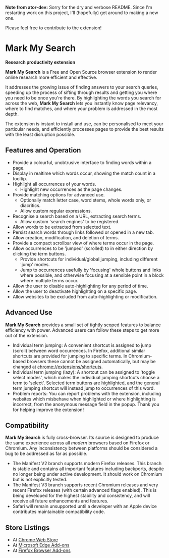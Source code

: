 __Note from ator-dev:__ Sorry for the dry and verbose README. Since I'm restarting work on this project, I'll (hopefully) get around to making a new one.

Please feel free to contribute to the extension!

# Mark My Search

**Research productivity extension**

**Mark My Search** is a Free and Open Source browser extension to render online research more efficient and effective.

It addresses the growing issue of finding answers to your search queries, speeding up the process of sifting through results and getting you where you need to be once you're there. By highlighting the words you search for across the web, **Mark My Search** lets you instantly know page relevancy, where to find matches, and where your problem is addressed in the most depth.

The extension is instant to install and use, can be personalised to meet your particular needs, and efficiently processes pages to provide the best results with the least disruption possible.


## Features and Operation

* Provide a colourful, unobtrusive interface to finding words within a page.
* Display in realtime which words occur, showing the match count in a tooltip.
* Highlight all occurrences of your words.
  * Highlight new occurrences as the page changes.
* Provide matching options for advanced use.
  * Optionally match letter case, word stems, whole words only, or diacritics.
  * Allow custom regular expressions.
* Recognise a search based on a URL, extracting search terms.
  * Allow custom 'search engines' to be registered.
* Allow words to be extracted from selected text.
* Persist search words through links followed or opened in a new tab.
* Allow creation, modification, and deletion of terms.
* Provide a compact scrollbar view of where terms occur in the page.
* Allow occurrences to be 'jumped' (scrolled) to in either direction by clicking the term buttons.
  * Provide shortcuts for individual/global jumping, including different 'jump' modes.
  * Jump to occurrences usefully by 'focusing' whole buttons and links where possible, and otherwise focusing at a sensible point in a block where multiple terms occur.
* Allow the user to disable auto-highlighting for any period of time.
* Allow the user to deactivate highlighting on a specific page.
* Allow websites to be excluded from auto-highlighting or modification.


## Advanced Use

**Mark My Search** provides a small set of tightly scoped features to balance efficiency with power. Advanced users can follow these steps to get more out of the extension.

* Individual term jumping: A convenient shortcut is assigned to jump (scroll) between word occurrences. In Firefox, additional similar shortcuts are provided for jumping to specific terms. In Chromium-based browsers these cannot be assigned automatically, but may be changed at <chrome://extensions/shortcuts>.
* Individual term jumping (lazy): A shortcut can be assigned to 'toggle select modes', which makes the individual jumping shortcuts choose a term to 'select'. Selected term buttons are highlighted, and the general term jumping shortcut will instead jump to occurrences of this word.
* Problem reports: You can report problems with the extension, including websites which misbehave when highlighted or where highlighting is incorrect, from the anonymous message field in the popup. Thank you for helping improve the extension!


## Compatibility

**Mark My Search** is fully cross-browser. Its source is designed to produce the same experience across all *modern* browsers based on Firefox or Chromium. Any inconsistency between platforms should be considered a bug to be addressed as far as possible.

* The Manifest V2 branch supports modern Firefox releases. This branch is stable and contains all important features including backports, despite no longer being under active development. It should work on Chromium but is not explicitly tested.
* The Manifest V3 branch supports recent Chromium releases and very recent Firefox releases (with certain advanced flags enabled). This is being developed for the highest stability and consistency, and will receive all future enhancements and features.
* Safari will remain unsupported until a developer with an Apple device contributes maintainable compatibility code.


## Store Listings

* At [Chrome Web Store](https://chrome.google.com/webstore/detail/mark-my-search/lijbnhoniejpjjgemoifpjklobhakinb)
* At [Microsoft Edge Add-ons](https://microsoftedge.microsoft.com/addons/detail/mark-my-search/pgkppfodndbpalojpibdnlcdfcnidemj)
* At [Firefox Browser Add-ons](https://addons.mozilla.org/en-GB/firefox/addon/mark-my-search/)
